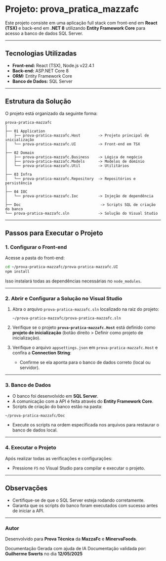 
# Projeto: prova_pratica_mazzafc

Este projeto consiste em uma aplicação full stack com front-end em **React (TSX)** e back-end em **.NET 8** utilizando **Entity Framework Core** para acesso a banco de dados SQL Server.

---

## Tecnologias Utilizadas

- **Front-end:** React (TSX), Node.js v22.4.1
- **Back-end:** ASP.NET Core 8
- **ORM:** Entity Framework Core
- **Banco de Dados:** SQL Server

---

## Estrutura da Solução

O projeto está organizado da seguinte forma:

```
prova-pratica-mazzafc
│
├── 01 Application
│   ├── prova-pratica-mazzafc.Host        -> Projeto principal de inicialização
│   └── prova-pratica-mazzafc.UI          -> Front-end em TSX
│
├── 02 Domain
│   ├── prova-pratica-mazzafc.Business    -> Lógica de negócio
│   ├── prova-pratica-mazzafc.Models      -> Modelos de domínio
│   └── prova-pratica-mazzafc.Util        -> Utilitários
│
├── 03 Infra
│   └── prova-pratica-mazzafc.Repository  -> Repositórios e persistência
│
├── 04 IOC
│   └── prova-pratica-mazzafc.Ioc         -> Injeção de dependência
│
├── Doc                                    -> Scripts SQL de criação do banco
└── prova-pratica-mazzafc.sln             -> Solução do Visual Studio
```

---

## Passos para Executar o Projeto

### 1. Configurar o Front-end

Acesse a pasta do front-end:

```bash
cd ~/prova-pratica-mazzafc/prova-pratica-mazzafc.UI
npm install
```

Isso instalará todas as dependências necessárias no `node_modules`.

---

### 2. Abrir e Configurar a Solução no Visual Studio

1. Abra o arquivo `prova-pratica-mazzafc.sln` localizado na raiz do projeto:
   ```
   ~/prova-pratica-mazzafc/prova-pratica-mazzafc.sln
   ```

2. Verifique se o projeto **`prova-pratica-mazzafc.Host`** está definido como **projeto de inicialização** (botão direito > Definir como projeto de inicialização).

3. Verifique o arquivo `appsettings.json` em `prova-pratica-mazzafc.Host` e confira a **Connection String**:
   - Confirme se ela aponta para o banco de dados correto (local ou servidor).

---

### 3. Banco de Dados

- O banco foi desenvolvido em **SQL Server**.
- A comunicação com a API é feita através do **Entity Framework Core**.
- Scripts de criação do banco estão na pasta:

```bash
~/prova-pratica-mazzafc/Doc
```

- Execute os scripts na ordem especificada nos arquivos para restaurar o banco de dados local.

---

### 4. Executar o Projeto

Após realizar todas as verificações e configurações:

- Pressione `F5` no Visual Studio para compilar e executar o projeto.

---

## Observações

- Certifique-se de que o SQL Server esteja rodando corretamente.
- Garanta que os scripts do banco foram executados com sucesso antes de iniciar a API.

---

### Autor

Desenvolvido para **Prova Técnica** da **MazzaFc** e **MinervaFoods**.

Documentação Gerada com ajuda de IA
Documentação validada por: **Guilherme Swerts** no dia **12/05/2025**